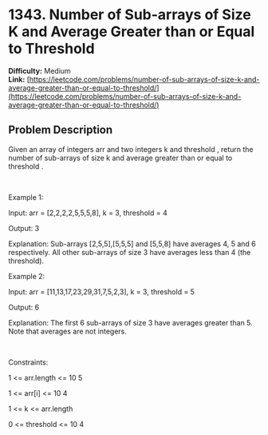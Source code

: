 # 1343. Number of Sub-arrays of Size K and Average Greater than or Equal to Threshold

**Difficulty:** Medium  
**Link:** [https://leetcode.com/problems/number-of-sub-arrays-of-size-k-and-average-greater-than-or-equal-to-threshold/](https://leetcode.com/problems/number-of-sub-arrays-of-size-k-and-average-greater-than-or-equal-to-threshold/)

## Problem Description

Given an array of integers 
arr
 and two integers 
k
 and 
threshold
, return 
the number of sub-arrays of size 
k
 and average greater than or equal to 
threshold
.


 


Example 1:




Input:
 arr = [2,2,2,2,5,5,5,8], k = 3, threshold = 4

Output:
 3

Explanation:
 Sub-arrays [2,5,5],[5,5,5] and [5,5,8] have averages 4, 5 and 6 respectively. All other sub-arrays of size 3 have averages less than 4 (the threshold).



Example 2:




Input:
 arr = [11,13,17,23,29,31,7,5,2,3], k = 3, threshold = 5

Output:
 6

Explanation:
 The first 6 sub-arrays of size 3 have averages greater than 5. Note that averages are not integers.



 


Constraints:




1 <= arr.length <= 10
5


1 <= arr[i] <= 10
4


1 <= k <= arr.length


0 <= threshold <= 10
4




